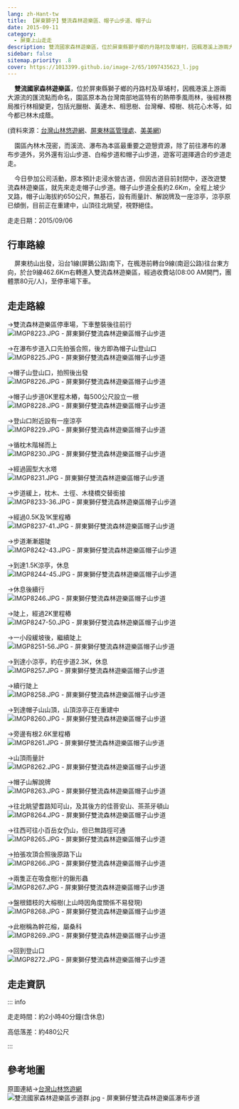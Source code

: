 ```yaml
---
lang: zh-Hant-tw
title: 【屏東獅子】雙流森林遊樂區、帽子山步道、帽子山
date: 2015-09-11
category: 
  - 屏東上山走走
description: 雙流國家森林遊樂區，位於屏東縣獅子鄉的丹路村及草埔村，因楓港溪上游兩大源流的匯流點而命名，園區原本為台灣南部地區特有的熱帶季風雨林，後經林務局推行林相變更，包括光臘樹、黃連木、相思樹、台灣櫸、樟樹、桃花心木等，如今都已林木成蔭。
sidebar: false
sitemap.priority: .8
cover: https://1013399.github.io/image-2/65/1097435623_l.jpg
---
```


    **雙流國家森林遊樂區**，位於屏東縣獅子鄉的丹路村及草埔村，因楓港溪上游兩大源流的匯流點而命名，園區原本為台灣南部地區特有的熱帶季風雨林，後經林務局推行林相變更，包括光臘樹、黃連木、相思樹、台灣櫸、樟樹、桃花心木等，如今都已林木成蔭。

<!-- more -->

(資料來源：[台灣山林悠遊網](http://recreation.forest.gov.tw/RA/RA_1_1.aspx?RA_ID=0600003)、[屏東林區管理處](http://pingtung.forest.gov.tw/ct.asp?xItem=31018&CtNode=2488&mp=370)、[美美網](http://emmm.tw/L3_content.php?L3_id=35263))  

    園區內林木茂密，而溪流、瀑布為本區最重要之遊憩資源，除了前往瀑布的瀑布步道外，另外還有沿山步道、白榕步道和帽子山步道，遊客可選擇適合的步道走走。  

    今日參加公司活動，原本預計走浸水營古道，但因古道目前封閉中，遂改遊雙流森林遊樂區，就先來走走帽子山步道。帽子山步道全長約2.6Km，全程上坡少叉路，帽子山海拔約650公尺，無基石，設有雨量計、解說牌及一座涼亭，涼亭原已傾倒，目前正在重建中，山頂往北眺望，視野絕佳。

走走日期：2015/09/06

## 行車路線
    屏東枋山出發，沿台1線(屏鵝公路)南下，在楓港前轉台9線(南迴公路)往台東方向，於台9線462.6Km右轉進入雙流森林遊樂區，經過收費站(08:00 AM開門，團體票80元/人)，至停車場下車。

## 走走路線
→雙流森林遊樂區停車場，下車整裝後往前行  
![IMGP8223.JPG - 屏東獅仔雙流森林遊樂區帽子山步道](https://1013399.github.io/image-2/65/1097437365_l.jpg)

→在瀑布步道入口先拍張合照，後方即為帽子山登山口  
![IMGP8225.JPG - 屏東獅仔雙流森林遊樂區帽子山步道](https://1013399.github.io/image-2/65/1097436405_l.jpg)

→帽子山登山口，拍照後出發  
![IMGP8226.JPG - 屏東獅仔雙流森林遊樂區帽子山步道](https://1013399.github.io/image-2/65/1097435910_l.jpg)

→帽子山步道0K里程木樁，每500公尺設立一根  
![IMGP8228.JPG - 屏東獅仔雙流森林遊樂區帽子山步道](https://1013399.github.io/image-2/65/1097438943_l.jpg)

→登山口附近設有一座涼亭  
![IMGP8229.JPG - 屏東獅仔雙流森林遊樂區帽子山步道](https://1013399.github.io/image-2/65/1097437763_l.jpg)

→循枕木階梯而上  
![IMGP8230.JPG - 屏東獅仔雙流森林遊樂區帽子山步道](https://1013399.github.io/image-2/65/1097437181_l.jpg)

→經過圓型大水塔  
![IMGP8231.JPG - 屏東獅仔雙流森林遊樂區帽子山步道](https://1013399.github.io/image-2/65/1097438744_l.jpg)

→步道緩上，枕木、土徑、木棧橋交替銜接  
![IMGP8233-36.JPG - 屏東獅仔雙流森林遊樂區帽子山步道](https://1013399.github.io/image-2/65/1097439542_l.jpg)

→經過0.5K及1K里程樁  
![IMGP8237-41.JPG - 屏東獅仔雙流森林遊樂區帽子山步道](https://1013399.github.io/image-2/65/1097438746_l.jpg)

→步道漸漸趨陡  
![IMGP8242-43.JPG - 屏東獅仔雙流森林遊樂區帽子山步道](https://1013399.github.io/image-2/65/1097434733_l.jpg)

→到達1.5K涼亭，休息  
![IMGP8244-45.JPG - 屏東獅仔雙流森林遊樂區帽子山步道](https://1013399.github.io/image-2/65/1097439741_l.jpg)

→休息後續行  
![IMGP8246.JPG - 屏東獅仔雙流森林遊樂區帽子山步道](https://1013399.github.io/image-2/65/1097439841_l.jpg)

→陡上，經過2K里程樁  
![IMGP8247-50.JPG - 屏東獅仔雙流森林遊樂區帽子山步道](https://1013399.github.io/image-2/65/1097438945_l.jpg)

→一小段緩坡後，繼續陡上  
![IMGP8251-56.JPG - 屏東獅仔雙流森林遊樂區帽子山步道](https://1013399.github.io/image-2/65/1097435409_l.jpg)

→到達小涼亭，約在步道2.3K，休息  
![IMGP8257.JPG - 屏東獅仔雙流森林遊樂區帽子山步道](https://1013399.github.io/image-2/65/1097438747_l.jpg)

→續行陡上  
![IMGP8258.JPG - 屏東獅仔雙流森林遊樂區帽子山步道](https://1013399.github.io/image-2/65/1097436712_l.jpg)

→到達帽子山山頂，山頂涼亭正在重建中  
![IMGP8260.JPG - 屏東獅仔雙流森林遊樂區帽子山步道](https://1013399.github.io/image-2/65/1097436713_l.jpg)

→旁邊有根2.6K里程樁  
![IMGP8261.JPG - 屏東獅仔雙流森林遊樂區帽子山步道](https://1013399.github.io/image-2/65/1097437496_l.jpg)

→山頂雨量計  
![IMGP8262.JPG - 屏東獅仔雙流森林遊樂區帽子山步道](https://1013399.github.io/image-2/65/1097435622_l.jpg)

→帽子山解說牌  
![IMGP8263.JPG - 屏東獅仔雙流森林遊樂區帽子山步道](https://1013399.github.io/image-2/65/1097434735_l.jpg)

→往北眺望耆路知可山，及其後方的佳菩安山、茶茶牙頓山  
![IMGP8264.JPG - 屏東獅仔雙流森林遊樂區帽子山步道](https://1013399.github.io/image-2/65/1097435623_l.jpg)

→往西可往小百岳女仍山，但已無路徑可通  
![IMGP8265.JPG - 屏東獅仔雙流森林遊樂區帽子山步道](https://1013399.github.io/image-2/65/1097436916_l.jpg)

→拍張攻頂合照後原路下山  
![IMGP8266.JPG - 屏東獅仔雙流森林遊樂區帽子山步道](https://1013399.github.io/image-2/65/1097435137_l.jpg)

→兩隻正在吸食樹汁的鍬形蟲  
![IMGP8267.JPG - 屏東獅仔雙流森林遊樂區帽子山步道](https://1013399.github.io/image-2/65/1097439743_l.jpg)

→盤根錯枝的大榕樹(上山時因角度關係不易發現)  
![IMGP8268.JPG - 屏東獅仔雙流森林遊樂區帽子山步道](https://1013399.github.io/image-2/65/1097437950_l.jpg)

→此樹稱為幹花榕，屬桑科  
![IMGP8269.JPG - 屏東獅仔雙流森林遊樂區帽子山步道](https://1013399.github.io/image-2/65/1097439543_l.jpg)

→回到登山口  
![IMGP8272.JPG - 屏東獅仔雙流森林遊樂區帽子山步道](https://1013399.github.io/image-2/65/1097437764_l.jpg)

## 走走資訊
::: info

走走時間：約2小時40分鐘(含休息)

高低落差：約480公尺

:::

## 參考地圖
原圖連結→[台灣山林悠遊網](http://recreation.forest.gov.tw/RT/RT_2_1.aspx?TR_ID=134)  
![雙流國家森林遊樂區步道群.jpg - 屏東獅仔雙流森林遊樂區瀑布步道](https://1013399.github.io/image-2/65/1097437370_l.jpg)